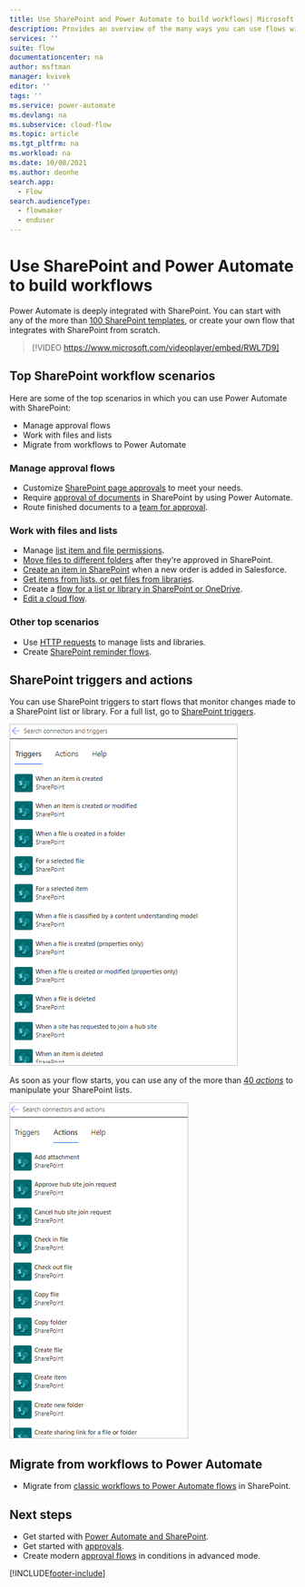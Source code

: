 ```yaml
---
title: Use SharePoint and Power Automate to build workflows| Microsoft Docs
description: Provides an overview of the many ways you can use flows with SharePoint lists and files.
services: ''
suite: flow
documentationcenter: na
author: msftman
manager: kvivek
editor: ''
tags: ''
ms.service: power-automate
ms.devlang: na
ms.subservice: cloud-flow
ms.topic: article
ms.tgt_pltfrm: na
ms.workload: na
ms.date: 10/08/2021
ms.author: deonhe
search.app: 
  - Flow
search.audienceType: 
  - flowmaker
  - enduser
---
```

# Use SharePoint and Power Automate to build workflows

Power Automate is deeply integrated with SharePoint. You can start with any of the more than [100 SharePoint templates](https://flow.microsoft.com/templates/), or create your own flow that integrates with SharePoint from scratch.

>[!VIDEO https://www.microsoft.com/videoplayer/embed/RWL7D9]

## Top SharePoint workflow scenarios

Here are some of the top scenarios in which you can use Power Automate with SharePoint:

- Manage approval flows
- Work with files and lists
- Migrate from workflows to Power Automate

### Manage approval flows

- Customize [SharePoint page approvals](/sharepoint/dev/business-apps/power-automate/guidance/customize-page-approvals) to meet your needs.
- Require [approval of documents](/sharepoint/dev/business-apps/power-automate/guidance/require-doc-approval) in SharePoint by using Power Automate.
- Route finished documents to a [team for approval](./customize-sharepoint-page-approvals.md).

### Work with files and lists

- Manage [list item and file permissions](/sharepoint/dev/business-apps/power-automate/guidance/manage-list-item-file-permissions).
- [Move files to different folders](/sharepoint/dev/business-apps/power-automate/guidance/migrate-from-classic-workflows-to-power-automate-flows) after they're approved in SharePoint.
- [Create an item in SharePoint](/sharepoint/dev/business-apps/power-automate/guidance/migrate-from-classic-workflows-to-power-automate-flows) when a new order is added in Salesforce.
- [Get items from lists, or get files from libraries](/sharepoint/dev/business-apps/power-automate/guidance/working-with-get-items-and-get-files).
- Create a [flow for a list or library in SharePoint or OneDrive](https://support.microsoft.com/office/create-a-flow-for-a-list-or-library-in-sharepoint-or-onedrive-a9c3e03b-0654-46af-a254-20252e580d01).
- [Edit a cloud flow](https://support.microsoft.com/office/edit-a-flow-for-a-list-in-sharepoint-b6678daa-2c82-44eb-be3f-2a9cb56301e8).

### Other top scenarios

- Use [HTTP requests](/sharepoint/dev/business-apps/power-automate/guidance/working-with-send-sp-http-request) to manage lists and libraries.
- Create [SharePoint reminder flows](create-sharepoint-reminder-flows.md).

## SharePoint triggers and actions

You can use SharePoint triggers to start flows that monitor changes made to a SharePoint list or library. For a full list, go to [SharePoint triggers](/sharepoint/dev/business-apps/power-automate/sharepoint-connector-actions-triggers#sharepoint-triggers).

![A screenshot that shows some SharePoint triggers such as "When an item is created."](./media/overview-sharepoint/sharepoint-triggers.png)

As soon as your flow starts, you can use any of the more than [40 *actions*](/sharepoint/dev/business-apps/power-automate/sharepoint-connector-actions-triggers#sharepoint-actions) to manipulate your SharePoint lists.

![A screenshot that shows some SharePoint actions such as "Add attachment" and "Check in file."](./media/overview-sharepoint/sharepoint-actions.png)

## Migrate from workflows to Power Automate

-  Migrate from [classic workflows to Power Automate flows](/sharepoint/dev/business-apps/power-automate/guidance/migrate-from-classic-workflows-to-power-automate-flows) in SharePoint.

## Next steps

- Get started with [Power Automate and SharePoint](/sharepoint/dev/business-apps/power-automate/get-started/create-your-first-flow). 
- Get started with [approvals](./get-started-approvals.md).
- Create modern [approval flows](use-expressions-in-conditions.md) in conditions in advanced mode.


[!INCLUDE[footer-include](includes/footer-banner.md)]